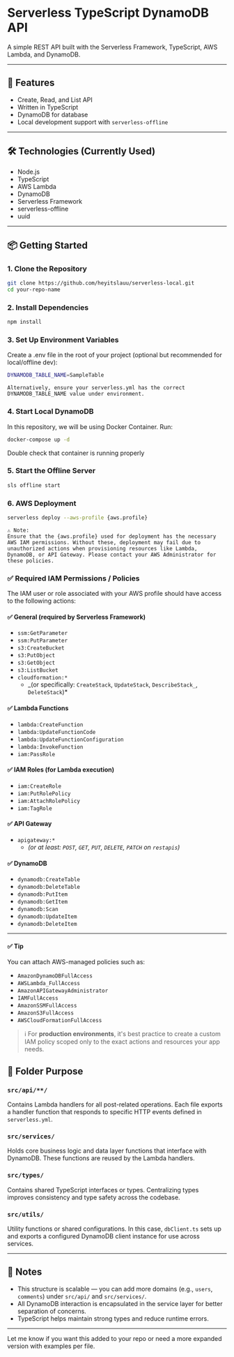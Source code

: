 # Serverless TypeScript DynamoDB API

A simple REST API built with the Serverless Framework, TypeScript, AWS Lambda, and DynamoDB.

---

## 🚀 Features

- Create, Read, and List API
- Written in TypeScript
- DynamoDB for database
- Local development support with `serverless-offline`

---

## 🛠️ Technologies (Currently Used)

- Node.js
- TypeScript
- AWS Lambda
- DynamoDB
- Serverless Framework
- serverless-offline
- uuid

---

## 📦 Getting Started

### 1. Clone the Repository

```bash
git clone https://github.com/heyitslauu/serverless-local.git
cd your-repo-name
```

### 2. Install Dependencies

```bash
npm install
```

### 3. Set Up Environment Variables

Create a .env file in the root of your project (optional but recommended for local/offline dev):

```bash
DYNAMODB_TABLE_NAME=SampleTable
```

`Alternatively, ensure your serverless.yml has the correct DYNAMODB_TABLE_NAME value under environment.`

### 4. Start Local DynamoDB

In this repository, we will be using Docker Container. Run:

```bash
docker-compose up -d
```

Double check that container is running properly

### 5. Start the Offline Server

```bash
sls offline start
```

### 6. AWS Deployment

```bash
serverless deploy --aws-profile {aws.profile}
```

```
⚠️ Note:
Ensure that the {aws.profile} used for deployment has the necessary AWS IAM permissions. Without these, deployment may fail due to unauthorized actions when provisioning resources like Lambda, DynamoDB, or API Gateway. Please contact your AWS Administrator for these policies.
```

### ✅ Required IAM Permissions / Policies

The IAM user or role associated with your AWS profile should have access to the following actions:

#### ✅ General (required by Serverless Framework)

- `ssm:GetParameter`
- `ssm:PutParameter`
- `s3:CreateBucket`
- `s3:PutObject`
- `s3:GetObject`
- `s3:ListBucket`
- `cloudformation:*`
  - _(or specifically: `CreateStack`, `UpdateStack`, `DescribeStack_`, `DeleteStack`)\*

#### ✅ Lambda Functions

- `lambda:CreateFunction`
- `lambda:UpdateFunctionCode`
- `lambda:UpdateFunctionConfiguration`
- `lambda:InvokeFunction`
- `iam:PassRole`

#### ✅ IAM Roles (for Lambda execution)

- `iam:CreateRole`
- `iam:PutRolePolicy`
- `iam:AttachRolePolicy`
- `iam:TagRole`

#### ✅ API Gateway

- `apigateway:*`
  - _(or at least: `POST`, `GET`, `PUT`, `DELETE`, `PATCH` on `restapis`)_

#### ✅ DynamoDB

- `dynamodb:CreateTable`
- `dynamodb:DeleteTable`
- `dynamodb:PutItem`
- `dynamodb:GetItem`
- `dynamodb:Scan`
- `dynamodb:UpdateItem`
- `dynamodb:DeleteItem`

---

#### ✅ Tip

You can attach AWS-managed policies such as:

- `AmazonDynamoDBFullAccess`
- `AWSLambda_FullAccess`
- `AmazonAPIGatewayAdministrator`
- `IAMFullAccess`
- `AmazonSSMFullAccess`
- `AmazonS3FullAccess`
- `AWSCloudFormationFullAccess`

> ℹ️ For **production environments**, it's best practice to create a custom IAM policy scoped only to the exact actions and resources your app needs.

## 🧱 Folder Purpose

### `src/api/**/`

Contains Lambda handlers for all post-related operations. Each file exports a handler function that responds to specific HTTP events defined in `serverless.yml`.

### `src/services/`

Holds core business logic and data layer functions that interface with DynamoDB. These functions are reused by the Lambda handlers.

### `src/types/`

Contains shared TypeScript interfaces or types. Centralizing types improves consistency and type safety across the codebase.

### `src/utils/`

Utility functions or shared configurations. In this case, `dbClient.ts` sets up and exports a configured DynamoDB client instance for use across services.

---

## 📘 Notes

- This structure is scalable — you can add more domains (e.g., `users`, `comments`) under `src/api/` and `src/services/`.
- All DynamoDB interaction is encapsulated in the service layer for better separation of concerns.
- TypeScript helps maintain strong types and reduce runtime errors.

---

Let me know if you want this added to your repo or need a more expanded version with examples per file.
